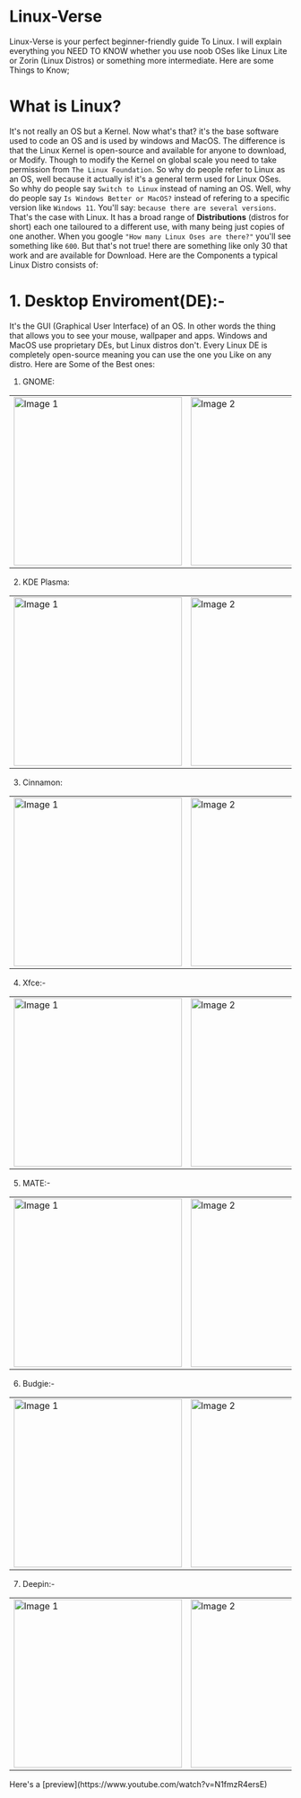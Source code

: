 # Linux-Verse
Linux-Verse is your perfect beginner-friendly guide To Linux. I will explain everything you NEED TO KNOW whether you use noob OSes like Linux Lite or Zorin (Linux Distros) or something more intermediate. Here are some Things to Know;

# What is Linux?
It's not really an OS but a Kernel. Now what's that? it's the base software used to code an OS and is used by windows and MacOS. The difference is that the Linux Kernel is open-source and available for anyone to download, or Modify. Though to modify the Kernel on global scale you need to take permission from `The Linux Foundation`. So why do people refer to Linux as an OS, well because it actually is! it's a general term used for Linux OSes. So whhy do people say `Switch to Linux` instead of naming an OS. Well, why do people say `Is Windows Better or MacOS?` instead of refering to a specific version like `Windows 11`. You'll say: `because there are several versions`. That's the case with Linux. It has a broad range of **Distributions** (distros for short) each one tailoured to a different use, with many being just copies of one another. When you google `"How many Linux Oses are there?"` you'll see something like `600`. But that's not true! there are something like only 30 that work and are available for Download. Here are the Components a typical Linux Distro consists of:

# 1. Desktop Enviroment(DE):-
It's the GUI (Graphical User Interface) of an OS. In other words the thing that allows you to see your mouse, wallpaper and apps. Windows and MacOS use proprietary DEs, but Linux distros don't. Every Linux DE is completely open-source meaning you can use the one you Like on any distro. Here are Some of the Best ones: 

1. GNOME: <br>

<table>
  <tr>
    <td>
      <img src="https://github.com/user-attachments/assets/26b9547f-5a2c-48fc-960d-a88a10efb869" alt="Image 1" width="300">
    </td>
    <td>
      <img src="https://github.com/user-attachments/assets/4039856c-2e53-4e63-adfa-aad635e3af10" alt="Image 2" width="300">
    </td>
    <td>
      <img src="https://github.com/user-attachments/assets/37328a65-7de6-49ee-b524-1fe94bae97e5" alt="Image 3" width="300">
  </tr>
</table>

2. KDE Plasma: <br>

<table>
  <tr>
    <td>
      <img src="https://github.com/user-attachments/assets/909c624c-58b1-4235-8b88-749b78821092" alt="Image 1" width="300">
    </td>
    <td>
      <img src="https://github.com/user-attachments/assets/901df6ad-762b-4510-853f-10b6bbfaeb27" alt="Image 2" width="300">
    </td>
    <td>
      <img src="https://github.com/user-attachments/assets/0849cdfe-8173-43c9-950c-4eae9d95d979" alt="Image 3" width="300">
  </tr>
</table>

3. Cinnamon: <br>

<table>
  <tr>
    <td>
      <img src="https://github.com/user-attachments/assets/03e577bd-d5cd-4de7-b9d4-73db556654b0" alt="Image 1" width="300">
    </td>
    <td>
      <img src="https://github.com/user-attachments/assets/08f16754-2558-4dd8-8c05-a4096c08424d" alt="Image 2" width="300">
    </td>
    <td>
      <img src="https://github.com/user-attachments/assets/36932dc2-7097-42d1-b1c3-e39170ce13a6" alt="Image 3" width="300">
  </tr>
</table>

4. Xfce:- <br>

<table>
  <tr>
    <td>
      <img src="https://github.com/user-attachments/assets/9bffab4b-d205-469c-b297-29ba9cd341a0" alt="Image 1" width="300">
    </td>
    <td>
      <img src="https://github.com/user-attachments/assets/fc6fdca4-904a-4fd8-8709-382622c2d02f" alt="Image 2" width="300">
    </td>
    <td>
      <img src="https://github.com/user-attachments/assets/595ba778-dab3-41e9-be05-7627e85ec54c" alt="Image 3" width="300">
  </tr>
</table>

5. MATE:- <br>

<table>
  <tr>
    <td>
      <img src="https://github.com/user-attachments/assets/a23e3ce9-1a4d-4dfb-b2e5-92e57ef5ec05" alt="Image 1" width="300">
    </td>
    <td>
      <img src="https://github.com/user-attachments/assets/facd427f-803a-44f3-b975-f2992131d757" alt="Image 2" width="300">
    </td>
    <td>
      <img src="https://github.com/user-attachments/assets/0f28b2c4-a77b-4f31-875f-cd0d0d519aac" alt="Image 3" width="300">
  </tr>
</table>

6. Budgie:- <br>

<table>
  <tr>
    <td>
      <img src="https://github.com/user-attachments/assets/13bb4a76-a789-4935-a164-ba5930d185bc" alt="Image 1" width="300">
    </td>
    <td>
      <img src="https://github.com/user-attachments/assets/f05b81e6-db1e-4a48-b8da-ad5b4a9a5c10" alt="Image 2" width="300">
    </td>
    <td>
      <img src="https://github.com/user-attachments/assets/c6f1ac8f-0601-4762-9816-e6799af003d9" alt="Image 3" width="300">
  </tr>
</table>

7. Deepin:- <br>

<table>
  <tr>
    <td>
      <img src="https://github.com/user-attachments/assets/48107447-bae7-4d56-9d8b-51bc11d38a8e" alt="Image 1" width="300">
    </td>
    <td>
      <img src="https://github.com/user-attachments/assets/36607c5e-af0d-45c0-88b6-2ee593248af0" alt="Image 2" width="300">
    </td>
    <td>
      <img src="https://github.com/user-attachments/assets/0847ec20-68c0-469f-a062-d449a45c84ff" alt="Image 3" width="300">
  </tr>
</table>
Here's a [preview](https://www.youtube.com/watch?v=N1fmzR4ersE)














